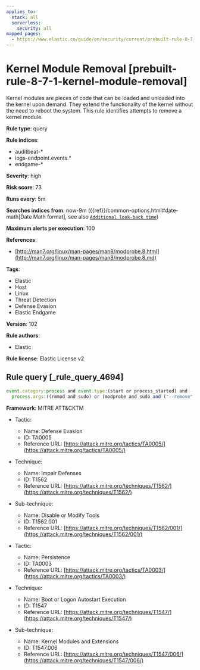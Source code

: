 ```yaml
---
applies_to:
  stack: all
  serverless:
    security: all
mapped_pages:
  - https://www.elastic.co/guide/en/security/current/prebuilt-rule-8-7-1-kernel-module-removal.html
---
```


# Kernel Module Removal [prebuilt-rule-8-7-1-kernel-module-removal]

Kernel modules are pieces of code that can be loaded and unloaded into the kernel upon demand. They extend the functionality of the kernel without the need to reboot the system. This rule identifies attempts to remove a kernel module.

**Rule type**: query

**Rule indices**:

* auditbeat-*
* logs-endpoint.events.*
* endgame-*

**Severity**: high

**Risk score**: 73

**Runs every**: 5m

**Searches indices from**: now-9m ({{ref}}/common-options.html#date-math[Date Math format], see also [`Additional look-back time`](docs-content://solutions/security/detect-and-alert/create-detection-rule.md#rule-schedule))

**Maximum alerts per execution**: 100

**References**:

* [http://man7.org/linux/man-pages/man8/modprobe.8.html](http://man7.org/linux/man-pages/man8/modprobe.8.md)

**Tags**:

* Elastic
* Host
* Linux
* Threat Detection
* Defense Evasion
* Elastic Endgame

**Version**: 102

**Rule authors**:

* Elastic

**Rule license**: Elastic License v2

## Rule query [_rule_query_4694]

```js
event.category:process and event.type:(start or process_started) and
  process.args:((rmmod and sudo) or (modprobe and sudo and ("--remove" or "-r")))
```

**Framework**: MITRE ATT&CKTM

* Tactic:

    * Name: Defense Evasion
    * ID: TA0005
    * Reference URL: [https://attack.mitre.org/tactics/TA0005/](https://attack.mitre.org/tactics/TA0005/)

* Technique:

    * Name: Impair Defenses
    * ID: T1562
    * Reference URL: [https://attack.mitre.org/techniques/T1562/](https://attack.mitre.org/techniques/T1562/)

* Sub-technique:

    * Name: Disable or Modify Tools
    * ID: T1562.001
    * Reference URL: [https://attack.mitre.org/techniques/T1562/001/](https://attack.mitre.org/techniques/T1562/001/)

* Tactic:

    * Name: Persistence
    * ID: TA0003
    * Reference URL: [https://attack.mitre.org/tactics/TA0003/](https://attack.mitre.org/tactics/TA0003/)

* Technique:

    * Name: Boot or Logon Autostart Execution
    * ID: T1547
    * Reference URL: [https://attack.mitre.org/techniques/T1547/](https://attack.mitre.org/techniques/T1547/)

* Sub-technique:

    * Name: Kernel Modules and Extensions
    * ID: T1547.006
    * Reference URL: [https://attack.mitre.org/techniques/T1547/006/](https://attack.mitre.org/techniques/T1547/006/)



